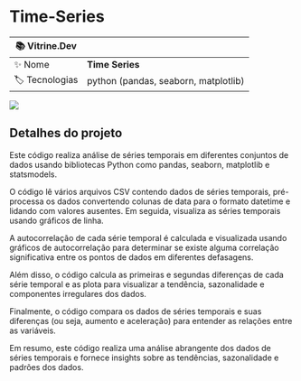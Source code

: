 # Time-Series

| :books: Vitrine.Dev |     |
| -------------  | --- |
| :sparkles: Nome        | **Time Series**
| :label: Tecnologias | python (pandas, seaborn, matplotlib)

<!-- Inserir imagem com a #vitrinedev ao final do link -->
![](https://vitrinedev.s3.amazonaws.com/time-series.png#vitrinedev)

## Detalhes do projeto

Este código realiza análise de séries temporais em diferentes conjuntos de dados usando bibliotecas Python como pandas, seaborn, matplotlib e statsmodels.

O código lê vários arquivos CSV contendo dados de séries temporais, pré-processa os dados convertendo colunas de data para o formato datetime e lidando com valores ausentes. Em seguida, visualiza as séries temporais usando gráficos de linha.

A autocorrelação de cada série temporal é calculada e visualizada usando gráficos de autocorrelação para determinar se existe alguma correlação significativa entre os pontos de dados em diferentes defasagens.

Além disso, o código calcula as primeiras e segundas diferenças de cada série temporal e as plota para visualizar a tendência, sazonalidade e componentes irregulares dos dados.

Finalmente, o código compara os dados de séries temporais e suas diferenças (ou seja, aumento e aceleração) para entender as relações entre as variáveis.

Em resumo, este código realiza uma análise abrangente dos dados de séries temporais e fornece insights sobre as tendências, sazonalidade e padrões dos dados.
